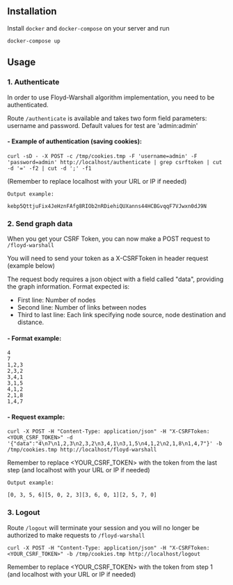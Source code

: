 ## Installation

Install `docker` and `docker-compose` on your server and run

`docker-compose up`

## Usage

### 1. Authenticate

In order to use Floyd-Warshall algorithm implementation, you need to be authenticated.  

Route `/authenticate` is available and takes two form field parameters: username and password.  Default values for test are 'admin:admin'

#### - Example of authentication (saving cookies):


`curl -sD - -X POST -c /tmp/cookies.tmp -F 'username=admin' -F 'password=admin' http://localhost/authenticate | grep csrftoken | cut -d '=' -f2 | cut -d ';' -f1`

(Remember to replace localhost with your URL or IP if needed)

```
Output example:

kebp5QttjuFix4JeHznFAfg8RIOb2nRDiehiQUXanns44HCBGvqqF7VJwxn0dJ9N
```

### 2. Send graph data

When you get your CSRF Token, you can now make a POST request to `/floyd-warshall`  

You will need to send your token as a X-CSRFToken in header request (example below)

The request body requires a json object with a field called "data", providing the graph information.
Format expected is:

  - First line: Number of nodes
  - Second line: Number of links between nodes
  - Third to last line: Each link specifying node source, node destination and distance.

#### - Format example:

```
4
7
1,2,3
2,3,2
3,4,1
3,1,5
4,1,2
2,1,8
1,4,7
```

#### - Request example:


`curl -X POST -H "Content-Type: application/json" -H "X-CSRFToken: <YOUR_CSRF_TOKEN>" -d '{"data":"4\n7\n1,2,3\n2,3,2\n3,4,1\n3,1,5\n4,1,2\n2,1,8\n1,4,7"}' -b /tmp/cookies.tmp http://localhost/floyd-warshall`

Remember to replace <YOUR_CSRF_TOKEN> with the token from the last step (and localhost with your URL or IP if needed)

```
Output example:

[0, 3, 5, 6][5, 0, 2, 3][3, 6, 0, 1][2, 5, 7, 0]
```

### 3. Logout

Route `/logout` will terminate your session and you will no longer be authorized to make requests to `/floyd-warshall`

`curl -X POST -H "Content-Type: application/json" -H "X-CSRFToken: <YOUR_CSRF_TOKEN>" -b /tmp/cookies.tmp http://localhost/logout`

Remember to replace <YOUR_CSRF_TOKEN> with the token from step 1 (and localhost with your URL or IP if needed)
